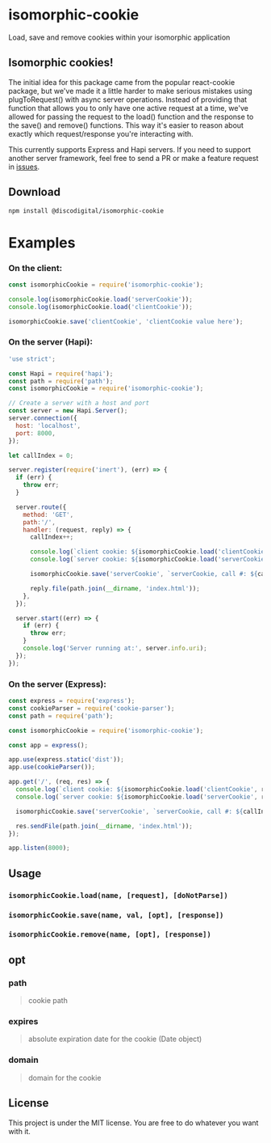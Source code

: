 # isomorphic-cookie
Load, save and remove cookies within your isomorphic application

## Isomorphic cookies!
The initial idea for this package came from the popular react-cookie package, but we've made it a little harder to make serious mistakes using plugToRequest() with async server operations.  Instead of providing that function that allows you to only have one active request at a time, we've allowed for passing the request to the load() function and the response to the save() and remove() functions.  This way it's easier to reason about exactly which request/response you're interacting with.

This currently supports Express and Hapi servers. If you need to support another server framework, feel free to send a PR or make a feature request in [issues](https://github.com/bsidelinger912/isomorphic-cookie/issues).

## Download
`npm install @discodigital/isomorphic-cookie`


# Examples

### On the client:
```js
const isomorphicCookie = require('isomorphic-cookie');

console.log(isomorphicCookie.load('serverCookie'));
console.log(isomorphicCookie.load('clientCookie'));

isomorphicCookie.save('clientCookie', 'clientCookie value here');

```

### On the server (Hapi):
```js
'use strict';

const Hapi = require('hapi');
const path = require('path');
const isomorphicCookie = require('isomorphic-cookie');

// Create a server with a host and port
const server = new Hapi.Server();
server.connection({
  host: 'localhost',
  port: 8000,
});

let callIndex = 0;

server.register(require('inert'), (err) => {
  if (err) {
    throw err;
  }

  server.route({
    method: 'GET',
    path:'/',
    handler: (request, reply) => {
      callIndex++;

      console.log(`client cookie: ${isomorphicCookie.load('clientCookie', request)}`);
      console.log(`server cookie: ${isomorphicCookie.load('serverCookie', request)}`);

      isomorphicCookie.save('serverCookie', `serverCookie, call #: ${callIndex}`, {}, reply);

      reply.file(path.join(__dirname, 'index.html'));
    },
  });

  server.start((err) => {
    if (err) {
      throw err;
    }
    console.log('Server running at:', server.info.uri);
  });
});

```

### On the server (Express):
```js
const express = require('express');
const cookieParser = require('cookie-parser');
const path = require('path');

const isomorphicCookie = require('isomorphic-cookie');

const app = express();

app.use(express.static('dist'));
app.use(cookieParser());

app.get('/', (req, res) => {
  console.log(`client cookie: ${isomorphicCookie.load('clientCookie', req)}`);
  console.log(`server cookie: ${isomorphicCookie.load('serverCookie', req)}`);

  isomorphicCookie.save('serverCookie', `serverCookie, call #: ${callIndex}`, {}, res);

  res.sendFile(path.join(__dirname, 'index.html'));
});

app.listen(8000);

```


## Usage

### `isomorphicCookie.load(name, [request], [doNotParse])`
### `isomorphicCookie.save(name, val, [opt], [response])`
### `isomorphicCookie.remove(name, [opt], [response])`

## opt

### path
> cookie path

### expires
> absolute expiration date for the cookie (Date object)

### domain
> domain for the cookie


## License
This project is under the MIT license. You are free to do whatever you want with it.
